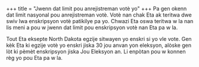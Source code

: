 +++
title = "Jwenn dat limit pou anrejistreman votè yo"
+++
Pa gen okenn dat limit nasyonal pou anrejistreman votè. Votè nan chak Eta ak teritwa dwe swiv lwa enskripsyon votè patikilye pa yo. Chwazi Eta oswa teritwa w la nan lis meni a pou w jwenn dat limit pou enskripsyon votè nan Eta pa w la.

Tout Eta eksepte North Dakota egzije sitwayen yo enskri si yo vle vote. Gen kèk Eta ki egzije votè yo enskri jiska 30 jou anvan yon eleksyon, alòske gen lòt ki pèmèt enskripsyon jiska Jou Eleksyon an. Li enpòtan pou w konnen règ yo pou Eta pa w la.   

